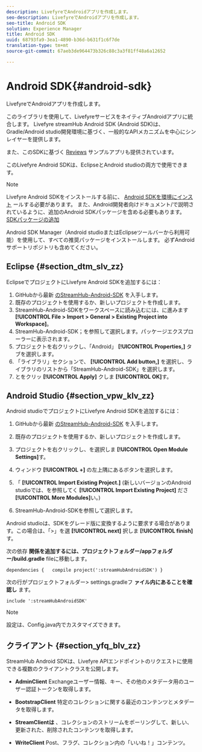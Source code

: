 ```yaml
---
description: LivefyreでAndroidアプリを作成します。
seo-description: LivefyreでAndroidアプリを作成します。
seo-title: Android SDK
solution: Experience Manager
title: Android SDK
uuid: 68793fa9-3ea1-4890-b36d-b631f1c6f7de
translation-type: tm+mt
source-git-commit: 67aeb3de964473b326c88c3a3f81ff48a6a12652

---
```



# Android SDK{#android-sdk}

LivefyreでAndroidアプリを作成します。

このライブラリを使用して、LivefyreサービスをネイティブAndroidアプリに統合します。 Livefyre streamHub Android SDK [](https://github.com/Livefyre/StreamHub-Android-SDK) (Android SDK)は、Gradle/Android studio開発環境に基づく、一般的なAPIメカニズムを中心にシンレイヤーを提供します。

また、このSDKに基づく [Reviews](https://github.com/Livefyre/StreamHub-iOS-Reviews-App) サンプルアプリも提供されています。

このLivefyre Android SDKは、EclipseとAndroid studioの両方で使用できます。

>[!NOTE]
>
>Livefyre Android SDKをインストールする前に、 [Android SDKを環境にインスト](https://developer.android.com/sdk/index.html) ールする必要があります。 また、Android開発者向けドキュメント/で説明されているように、追加のAndroid SDKパッケージを含める必要もあります。
>[SDKパッケージの追加](https://developer.android.com/sdk/installing/adding-packages.html)

Android SDK Manager（Android studioまたはEclipseツールバーから利用可能）を使用して、すべての推奨パッケージをインストールします。 必ずAndroidサポートリポジトリも含めてください。

## Eclipse {#section_dtm_slv_zz}

EclipseでプロジェクトにLivefyre Android SDKを追加するには：

1. GitHubから最新 [のStreamHub-Android-SDK](https://github.com/Livefyre/StreamHub-Android-SDK) を入手します。
1. 既存のプロジェクトを使用するか、新しいプロジェクトを作成します。
1. StreamHub-Android-SDKをワークスペースに読み込むには、に進みます **[!UICONTROL File > Import > General > Existing Project into Workspace]**。
1. StreamHub-Android-SDK；を参照して選択します。パッケージエクスプローラーに表示されます。
1. プロジェクトを右クリックし、「Android」 **[!UICONTROL Properties,]** タブを選択します。
1. 「ライブラリ」セクションで、 **[!UICONTROL Add button,]** を選択し、ライブラリのリストから「StreamHub-Android-SDK」を選択します。
1. とをクリッ **[!UICONTROL Apply]** クしま **[!UICONTROL OK]**&#x200B;す。

## Android Studio {#section_vpw_klv_zz}

Android studioでプロジェクトにLivefyre Android SDKを追加するには：

1. GitHubから最新 [のStreamHub-Android-SDK](https://github.com/Livefyre/StreamHub-Android-SDK) を入手します。
1. 既存のプロジェクトを使用するか、新しいプロジェクトを作成します。
1. プロジェクトを右クリックし、を選択しま **[!UICONTROL Open Module Settings]**&#x200B;す。
1. ウィンドウ **[!UICONTROL +]** の左上隅にあるボタンを選択します。
1. 「 **[!UICONTROL Import Existing Project.]** (新しいバージョンのAndroid studioでは、を参照してく **[!UICONTROL Import Existing Project]** ださ **[!UICONTROL More Modules]**&#x200B;い。)

1. StreamHub-Android-SDKを参照して選択します。

Android studioは、SDKをグレード版に変換するように要求する場合があります。この場合は、「&gt;」を選 **[!UICONTROL next]** 択しま **[!UICONTROL finish]**&#x200B;す。

次の依存 **関係を追加するには、プロジェクトフォルダー/appフォルダー/build.gradle** fileに移動します。

```
dependencies {   compile project(':streamHubAndroidSDK') } 
```

次の行がプロジェクトフォルダー&gt; settings.gradleフ **ァイル内にあることを確認し** ます。

```
include ':streamHubAndroidSDK' 
```

>[!NOTE]
>
>設定は、Config.java内でカスタマイズできます。

## クライアント {#section_yfq_blv_zz}

StreamHub Android SDKは、Livefyre APIエンドポイントのリクエストに使用できる複数のクライアントクラスを公開します。

* **AdminClient** Exchangeユーザー情報、キー、その他のメタデータ用のユーザー認証トークンを取得します。

* **BootstrapClient** 特定のコレクションに関する最近のコンテンツとメタデータを取得します。

* **StreamClientは** 、コレクションのストリームをポーリングして、新しい、更新された、削除されたコンテンツを取得します。

* **WriteClient** Post、フラグ、コレクション内の「いいね！」コンテンツ。


